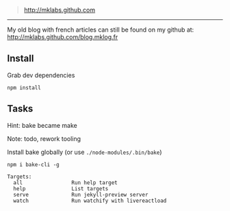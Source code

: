 
> http://mklabs.github.com

---

My old blog with french articles can still be found on my github at: http://mklabs.github.com/blog.mklog.fr

## Install

Grab dev dependencies

    npm install

## Tasks

Hint: bake became make

Note: todo, rework tooling

Install bake globally (or use `./node-modules/.bin/bake`)

    npm i bake-cli -g


```
Targets:
  all                Run help target
  help               List targets
  serve              Run jekyll-preview server
  watch              Run watchify with livereactload
```
